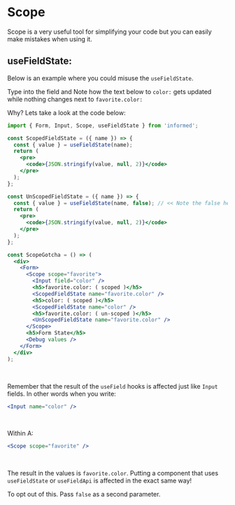 # Scope

Scope is a very useful tool for simplifying your code but you can easily make
mistakes when using it.

## useFieldState:

Below is an example where you could misuse the `useFieldState`.

Type into the field and Note how the text below to `color:` gets updated while nothing changes next to `favorite.color:`

<!-- STORY -->

Why? Lets take a look at the code below:

<!-- IDFK Strange issue where i need this commnet or code formatting is messed up -->

```jsx
import { Form, Input, Scope, useFieldState } from 'informed';

const ScopedFieldState = ({ name }) => {
  const { value } = useFieldState(name);
  return (
    <pre>
      <code>{JSON.stringify(value, null, 2)}</code>
    </pre>
  );
};

const UnScopedFieldState = ({ name }) => {
  const { value } = useFieldState(name, false); // << Note the false here
  return (
    <pre>
      <code>{JSON.stringify(value, null, 2)}</code>
    </pre>
  );
};

const ScopeGotcha = () => (
  <div>
    <Form>
      <Scope scope="favorite">
        <Input field="color" />
        <h5>favorite.color: ( scoped )</h5>
        <ScopedFieldState name="favorite.color" />
        <h5>color: ( scoped )</h5>
        <ScopedFieldState name="color" />
        <h5>favorite.color: ( un-scoped )</h5>
        <UnScopedFieldState name="favorite.color" />
      </Scope>
      <h5>Form State</h5>
      <Debug values />
    </Form>
  </div>
);
```

<br/>

Remember that the result of the `useField` hooks is affected just like `Input` fields. In other words when you write:

```jsx
<Input name="color" />
```

<br/>

Within A:

```jsx
<Scope scope="favorite" />
```

<br/>

The result in the values is `favorite.color`. Putting a component that uses `useFieldState` or `useFieldApi` is affected in the exact same way!

To opt out of this. Pass `false` as a second parameter.
